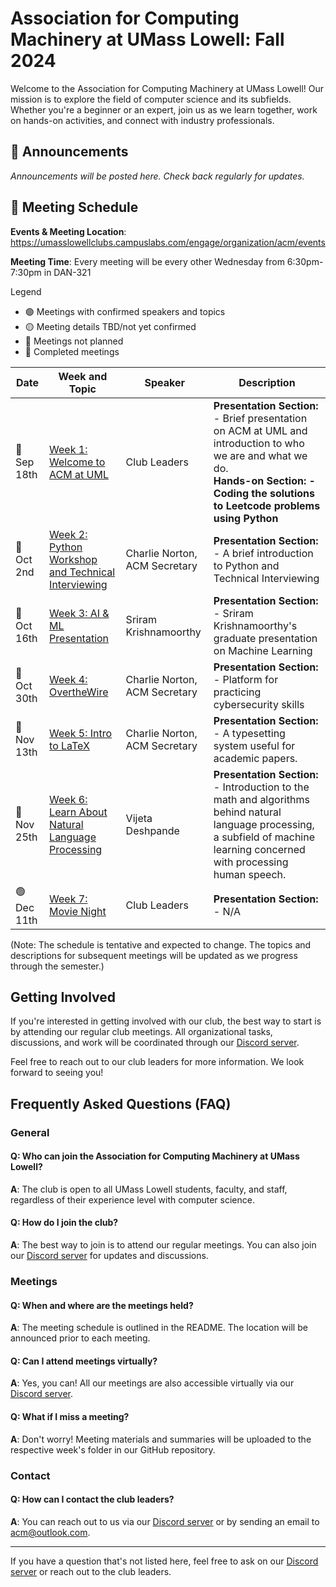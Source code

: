# Association for Computing Machinery at UMass Lowell: Fall 2024

Welcome to the Association for Computing Machinery at UMass Lowell! Our mission is to explore the field of computer science and its subfields. Whether you're a beginner or an expert, join us as we learn together, work on hands-on activities, and connect with industry professionals.

## :loudspeaker: Announcements 

*Announcements will be posted here. Check back regularly for updates.*

## :calendar: Meeting Schedule

**Events & Meeting Location**: https://umasslowellclubs.campuslabs.com/engage/organization/acm/events

**Meeting Time**: Every meeting will be every other Wednesday from 6:30pm-7:30pm in DAN-321


Legend
- 🟢 Meetings with confirmed speakers and topics
- 🟡 Meeting details TBD/not yet confirmed
- 🔴 Meetings not planned
- 🔵 Completed meetings

| Date        | Week and Topic                | Speaker      | Description  |
|-------------|-------------------------------|--------------|--------------|
| 🔵 Sep 18th   | [Week 1: Welcome to ACM at UML]()   | Club Leaders          | **Presentation Section:**<br>- Brief presentation on ACM at UML and introduction to who we are and what we do.<br> **Hands-on Section: - Coding the solutions to Leetcode problems using Python** <br>  |
| 🔵 Oct 2nd   | [Week 2: Python Workshop and Technical Interviewing]()   | Charlie Norton, ACM Secretary          | **Presentation Section:**<br>- A brief introduction to Python and Technical Interviewing<br> |
| 🔵 Oct 16th    | [Week 3: AI & ML Presentation]()   | Sriram Krishnamoorthy         | **Presentation Section:**<br>- Sriram Krishnamoorthy's graduate presentation on Machine Learning <br> |
| 🔵 Oct 30th    | [Week 4: OvertheWire]()   | Charlie Norton, ACM Secretary          | **Presentation Section:**<br>- Platform for practicing cybersecurity skills<br> |
| 🔵 Nov 13th   | [Week 5: Intro to LaTeX]()   | Charlie Norton, ACM Secretary          | **Presentation Section:**<br>- A typesetting system useful for academic papers.<br> |
| 🔵 Nov 25th   | [Week 6: Learn About Natural Language Processing]()   | Vijeta Deshpande        | **Presentation Section:**<br>- Introduction to the math and algorithms behind natural language processing, a subfield of machine learning concerned with processing human speech.
| 🟢 Dec 11th   | [Week 7: Movie Night]()   | Club Leaders         | **Presentation Section:**<br>- N/A <br> |


(Note: The schedule is tentative and expected to change. The topics and descriptions for subsequent meetings will be updated as we progress through the semester.)


## Getting Involved

If you're interested in getting involved with our club, the best way to start is by attending our regular club meetings. All organizational tasks, discussions, and work will be coordinated through our [Discord server](https://discord.gg/rN7YZQuKTq).

Feel free to reach out to our club leaders for more information. We look forward to seeing you!

## Frequently Asked Questions (FAQ)

### General

#### Q: Who can join the Association for Computing Machinery at UMass Lowell?
**A**: The club is open to all UMass Lowell students, faculty, and staff, regardless of their experience level with computer science.

#### Q: How do I join the club?
**A**: The best way to join is to attend our regular meetings. You can also join our [Discord server](https://discord.gg/rN7YZQuKTq) for updates and discussions.

### Meetings

#### Q: When and where are the meetings held?
**A**: The meeting schedule is outlined in the README. The location will be announced prior to each meeting.

#### Q: Can I attend meetings virtually?
**A**: Yes, you can! All our meetings are also accessible virtually via our [Discord server](https://discord.gg/rN7YZQuKTq).

#### Q: What if I miss a meeting?
**A**: Don't worry! Meeting materials and summaries will be uploaded to the respective week's folder in our GitHub repository.

### Contact

#### Q: How can I contact the club leaders?
**A**: You can reach out to us via our [Discord server](https://discord.gg/rN7YZQuKTq) or by sending an email to [acm@outlook.com](mailto:acm@outlook.com).

---

If you have a question that's not listed here, feel free to ask on our [Discord server](https://discord.gg/rN7YZQuKTq) or reach out to the club leaders.
